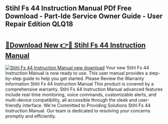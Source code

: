 ## Stihl Fs 44 Instruction Manual PDf Free Download - Part-Ide Service Owner Guide - User Repair Edition QLQ18

# <h2><a href="http://bc58046.oget.top/?id=Stihl+Fs+44+Instruction+Manual">🔗Download New 👉🔴 Stihl Fs 44 Instruction Manual</a></h2>

[![Stihl Fs 44 Instruction Manual new download](https://i.imgur.com/5g1atiW.png)](http://bc58046.oget.top/?id=Stihl+Fs+44+Instruction+Manual)
Your new Stihl Fs 44 Instruction Manual is now ready to use. This user manual provides a step-by-step guide to help you get started. Please Review the Warranty Information Stihl Fs 44 Instruction Manual This product is covered by a comprehensive warranty. Stihl Fs 44 Instruction Manual advanced features include real-time monitoring, voice commands, customizable alerts, and multi-device compatibility, all accessible through the sleek and user-friendly interface. We're Committed to Providing Solutions Stihl Fs 44 Instruction Manual. Our team is dedicated to resolving your concerns promptly and efficiently.
